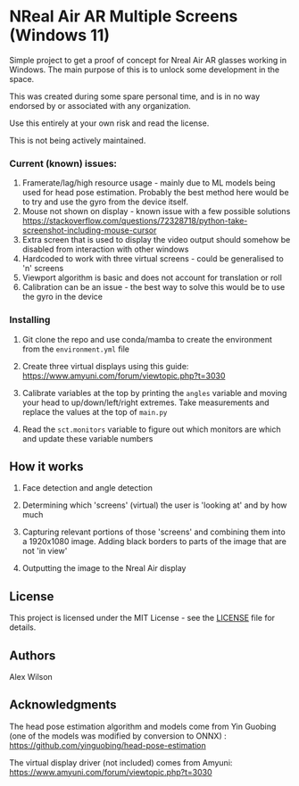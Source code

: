 # NReal Air AR Multiple Screens (Windows 11)
Simple project to get a proof of concept for Nreal Air AR glasses working in Windows. The main purpose of this is to unlock some development in the space.

This was created during some spare personal time, and is in no way endorsed by or associated with any organization.

Use this entirely at your own risk and read the license.

This is not being actively maintained.

### Current (known) issues:

1. Framerate/lag/high resource usage - mainly due to ML models being used for head pose estimation. Probably the best method here would be to try and use the gyro from the device itself.
2. Mouse not shown on display - known issue with a few possible solutions https://stackoverflow.com/questions/72328718/python-take-screenshot-including-mouse-cursor
3. Extra screen that is used to display the video output should somehow be disabled from interaction with other windows
4. Hardcoded to work with three virtual screens - could be generalised to 'n' screens
5. Viewport algorithm is basic and does not account for translation or roll
6. Calibration can be an issue - the best way to solve this would be to use the gyro in the device


### Installing

1. Git clone the repo and use conda/mamba to create the environment from the `environment.yml` file

2. Create three virtual displays using this guide:
https://www.amyuni.com/forum/viewtopic.php?t=3030

3. Calibrate variables at the top by printing the `angles` variable and moving your head to up/down/left/right extremes. Take measurements and replace the values at the top of `main.py`

4. Read the `sct.monitors` variable to figure out which monitors are which and update these variable numbers
## How it works


1. Face detection and angle detection

2. Determining which 'screens' (virtual) the user is 'looking at' and by how much

3. Capturing relevant portions of those 'screens' and combining them into a 1920x1080 image. Adding black borders to parts of the image that are not 'in view'

4. Outputting the image to the Nreal Air display


## License
This project is licensed under the MIT License - see the [LICENSE](LICENSE) file for details.

## Authors
Alex Wilson

## Acknowledgments
The head pose estimation algorithm and models come from Yin Guobing (one of the models was modified by conversion to ONNX)
:
https://github.com/yinguobing/head-pose-estimation

The virtual display driver (not included) comes from Amyuni:
https://www.amyuni.com/forum/viewtopic.php?t=3030
